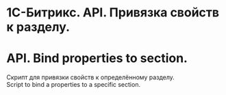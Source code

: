 # 1С-Битрикс. API. Привязка свойств к разделу.
# API. Bind properties to section.

Скрипт для привязки свойств к определённому разделу. </br>
Script to bind a properties to a specific section.
